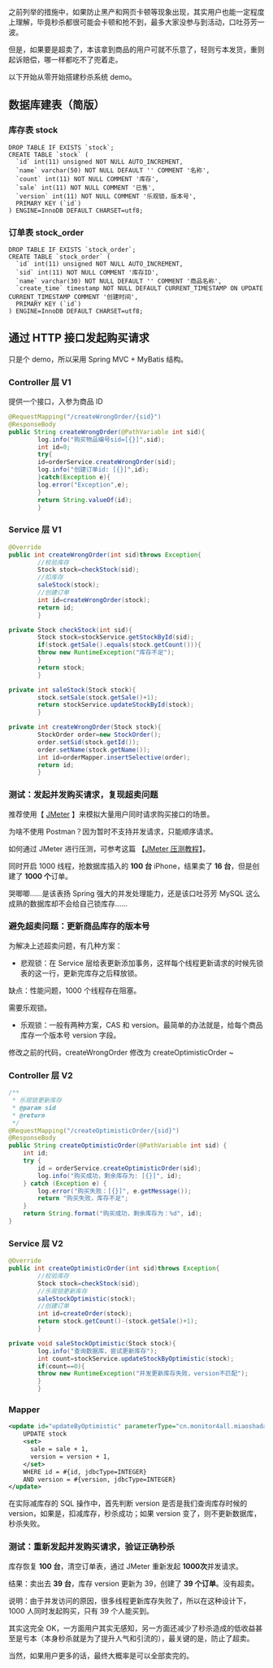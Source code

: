之前列举的措施中，如果防止黑产和网页卡顿等现象出现，其实用户也能一定程度上理解，毕竟秒杀都很可能会卡顿和抢不到，最多大家没参与到活动，口吐芬芳一波。

但是，如果要是超卖了，本该拿到商品的用户可就不乐意了，轻则亏本发货，重则起诉赔偿，哪一样都吃不了兜着走。

以下开始从零开始搭建秒杀系统 demo。

## 数据库建表（简版）

### 库存表 stock

```mysql
DROP TABLE IF EXISTS `stock`;
CREATE TABLE `stock` (
  `id` int(11) unsigned NOT NULL AUTO_INCREMENT,
  `name` varchar(50) NOT NULL DEFAULT '' COMMENT '名称',
  `count` int(11) NOT NULL COMMENT '库存',
  `sale` int(11) NOT NULL COMMENT '已售',
  `version` int(11) NOT NULL COMMENT '乐观锁，版本号',
  PRIMARY KEY (`id`)
) ENGINE=InnoDB DEFAULT CHARSET=utf8;
```

### 订单表 stock_order

```mysql
DROP TABLE IF EXISTS `stock_order`;
CREATE TABLE `stock_order` (
  `id` int(11) unsigned NOT NULL AUTO_INCREMENT,
  `sid` int(11) NOT NULL COMMENT '库存ID',
  `name` varchar(30) NOT NULL DEFAULT '' COMMENT '商品名称',
  `create_time` timestamp NOT NULL DEFAULT CURRENT_TIMESTAMP ON UPDATE CURRENT_TIMESTAMP COMMENT '创建时间',
  PRIMARY KEY (`id`)
) ENGINE=InnoDB DEFAULT CHARSET=utf8;
```

## 通过 HTTP 接口发起购买请求

只是个 demo，所以采用 Spring MVC + MyBatis 结构。

### Controller 层 V1

提供一个接口，入参为商品 ID

```java
@RequestMapping("/createWrongOrder/{sid}")
@ResponseBody
public String createWrongOrder(@PathVariable int sid){
        log.info("购买物品编号sid=[{}]",sid);
        int id=0;
        try{
        id=orderService.createWrongOrder(sid);
        log.info("创建订单id: [{}]",id);
        }catch(Exception e){
        log.error("Exception",e);
        }
        return String.valueOf(id);
        }
```

### Service 层 V1

```java
@Override
public int createWrongOrder(int sid)throws Exception{
        //校验库存
        Stock stock=checkStock(sid);
        //扣库存
        saleStock(stock);
        //创建订单
        int id=createWrongOrder(stock);
        return id;
        }

private Stock checkStock(int sid){
        Stock stock=stockService.getStockById(sid);
        if(stock.getSale().equals(stock.getCount())){
        throw new RuntimeException("库存不足");
        }
        return stock;
        }

private int saleStock(Stock stock){
        stock.setSale(stock.getSale()+1);
        return stockService.updateStockById(stock);
        }

private int createWrongOrder(Stock stock){
        StockOrder order=new StockOrder();
        order.setSid(stock.getId());
        order.setName(stock.getName());
        int id=orderMapper.insertSelective(order);
        return id;
        }
```

### 测试：发起并发购买请求，复现超卖问题

推荐使用【 [JMeter](https://jmeter.apache.org/) 】来模拟大量用户同时请求购买接口的场景。

为啥不使用 Postman？因为暂时不支持并发请求，只能顺序请求。

如何通过 JMeter 进行压测，可参考这篇 【[JMeter 压测教程](https://www.cnblogs.com/stulzq/p/8971531.html)】。

同时开启 1000 线程，抢数据库插入的 **100 台** iPhone，结果卖了 **16 台**，但是创建了 **1000 个**订单。

哭唧唧……是该表扬 Spring 强大的并发处理能力，还是该口吐芬芳 MySQL 这么成熟的数据库却不会给自己锁库存……

### 避免超卖问题：更新商品库存的版本号

为解决上述超卖问题，有几种方案：

- 悲观锁：在 Service 层给表更新添加事务，这样每个线程更新请求的时候先锁表的这一行，更新完库存之后释放锁。

缺点：性能问题，1000 个线程存在阻塞。

需要乐观锁。

- 乐观锁：一般有两种方案，CAS 和 version。最简单的办法就是，给每个商品库存一个版本号 version 字段。

修改之前的代码，createWrongOrder 修改为 createOptimisticOrder ~

### Controller 层 V2

```java
/**
 * 乐观锁更新库存
 * @param sid
 * @return
 */
@RequestMapping("/createOptimisticOrder/{sid}")
@ResponseBody
public String createOptimisticOrder(@PathVariable int sid) {
    int id;
    try {
        id = orderService.createOptimisticOrder(sid);
        log.info("购买成功，剩余库存为: [{}]", id);
    } catch (Exception e) {
        log.error("购买失败：[{}]", e.getMessage());
        return "购买失败，库存不足";
    }
    return String.format("购买成功，剩余库存为：%d", id);
}
```

### Service 层 V2

```java
@Override
public int createOptimisticOrder(int sid)throws Exception{
        //校验库存
        Stock stock=checkStock(sid);
        //乐观锁更新库存
        saleStockOptimistic(stock);
        //创建订单
        int id=createOrder(stock);
        return stock.getCount()-(stock.getSale()+1);
        }

private void saleStockOptimistic(Stock stock){
        log.info("查询数据库，尝试更新库存");
        int count=stockService.updateStockByOptimistic(stock);
        if(count==0){
        throw new RuntimeException("并发更新库存失败，version不匹配");
        }
        }
```

### Mapper

```xml
<update id="updateByOptimistic" parameterType="cn.monitor4all.miaoshadao.dao.Stock">
    UPDATE stock
    <set>
      sale = sale + 1,
      version = version + 1,
    </set>
    WHERE id = #{id, jdbcType=INTEGER}
    AND version = #{version, jdbcType=INTEGER}
</update>
```

在实际减库存的 SQL 操作中，首先判断 version 是否是我们查询库存时候的 version，如果是，扣减库存，秒杀成功；如果 version 变了，则不更新数据库，秒杀失败。

### 测试：重新发起并发购买请求，验证正确秒杀

库存恢复 **100 台**，清空订单表，通过 JMeter 重新发起 **1000次**并发请求。

结果：卖出去 **39 台**，库存 version 更新为 39，创建了 **39 个订单**。没有超卖。

说明：由于并发访问的原因，很多线程更新库存失败了，所以在这种设计下，1000 人同时发起购买，只有 39 个人能买到。

其实这完全 OK，一方面用户其实无感知，另一方面还减少了秒杀造成的低收益甚至是亏本（本身秒杀就是为了提升人气和引流的），最关键的是，防止了超卖。

当然，如果用户更多的话，最终大概率是可以全部卖完的。